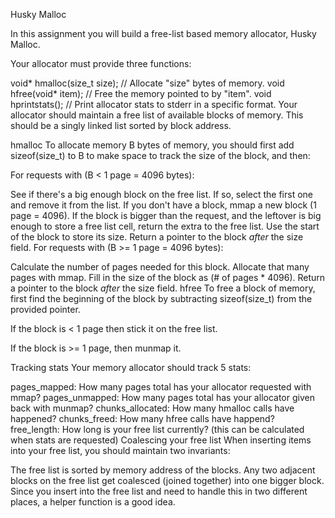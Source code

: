 Husky Malloc

In this assignment you will build a free-list based memory allocator, Husky Malloc.

Your allocator must provide three functions:

void* hmalloc(size_t size); // Allocate "size" bytes of memory.
void hfree(void* item); // Free the memory pointed to by "item".
void hprintstats(); // Print allocator stats to stderr in a specific format.
Your allocator should maintain a free list of available blocks of memory. This should be a singly linked list sorted by block address.

hmalloc
To allocate memory B bytes of memory, you should first add sizeof(size_t) to B to make space to track the size of the block, and then:

For requests with (B < 1 page = 4096 bytes):

See if there's a big enough block on the free list. If so, select the first one and remove it from the list.
If you don't have a block, mmap a new block (1 page = 4096).
If the block is bigger than the request, and the leftover is big enough to store a free list cell, return the extra to the free list.
Use the start of the block to store its size.
Return a pointer to the block *after* the size field.
For requests with (B >= 1 page = 4096 bytes):

Calculate the number of pages needed for this block.
Allocate that many pages with mmap.
Fill in the size of the block as (# of pages * 4096).
Return a pointer to the block *after* the size field.
hfree
To free a block of memory, first find the beginning of the block by subtracting sizeof(size_t) from the provided pointer.

If the block is < 1 page then stick it on the free list.

If the block is >= 1 page, then munmap it.

Tracking stats
Your memory allocator should track 5 stats:

pages_mapped: How many pages total has your allocator requested with mmap?
pages_unmapped: How many pages total has your allocator given back with munmap?
chunks_allocated: How many hmalloc calls have happened?
chunks_freed: How many hfree calls have happend?
free_length: How long is your free list currently? (this can be calculated when stats are requested)
Coalescing your free list
When inserting items into your free list, you should maintain two invariants:

The free list is sorted by memory address of the blocks.
Any two adjacent blocks on the free list get coalesced (joined together) into one bigger block.
Since you insert into the free list and need to handle this in two different places, a helper function is a good idea.
